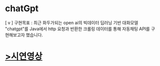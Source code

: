 # chatGpt

[ v ] 구현목표 : 최근 화두가되는 open ai의 빅데이터 딥러닝 기반 대화모델 "chatgpt"를 Java에서 http 요청과 반환한 크롤링 데이터를 통해 자동채팅 API를 구현해보고자 했습니다.

# [>시연영상](https://youtu.be/jevDX1ahCRA)
